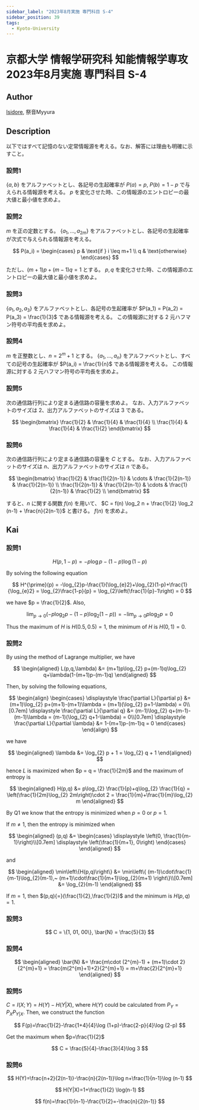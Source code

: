```yaml
---
sidebar_label: "2023年8月実施 専門科目 S-4"
sidebar_position: 39
tags:
  - Kyoto-University
---
```

# 京都大学 情報学研究科 知能情報学専攻 2023年8月実施 専門科目 S-4

## **Author**
[Isidore](https://github.com/heacsing), 祭音Myyura

## **Description**
以下ではすべて記憶のない定常情報源を考える。なお、解答には理由も明確に示すこと。

### 設問1
$\{a, b\}$ をアルファベットとし、各記号の生起確率が $P(a) = p$, $P(b) = 1-p$ で与えられる情報源を考える。
$p$ を変化させた時、この情報源のエントロピーの最大値と最小値を求めよ。

### 設問2
$m$ を正の定数とする。
$\{a_1, \ldots, a_{2m}\}$ をアルファベットとし、各記号の生起確率が次式で与えられる情報源を考える。

$$
P(a_i) = \begin{cases} 
p & \text{if } i \leq m+1 \\
q & \text{otherwise}
\end{cases}
$$

ただし、$(m+1)p + (m-1)q = 1$ とする。
$p, q$ を変化させた時、この情報源のエントロピーの最大値と最小値を求めよ。

### 設問3
$\{a_1, a_2, a_3\}$ をアルファベットとし、各記号の生起確率が $P(a_1) = P(a_2) = P(a_3) = \frac{1}{3}$ である情報源を考える。
この情報源に対する 2 元ハフマン符号の平均長を求めよ。

### 設問4
$m$ を正整数とし、$n = 2^m + 1$ とする。
$\{a_1, \ldots, a_n\}$ をアルファベットとし、すべての記号の生起確率が $P(a_i) = \frac{1}{n}$ である情報源を考える。
この情報源に対する 2 元ハフマン符号の平均長を求めよ。

### 設問5
次の通信路行列により定まる通信路の容量を求めよ。
なお、入力アルファベットのサイズは 2、出力アルファベットのサイズは 3 である。

$$
\begin{bmatrix}
\frac{1}{2} & \frac{1}{4} & \frac{1}{4} \\
\frac{1}{4} & \frac{1}{4} & \frac{1}{2}
\end{bmatrix}
$$

### 設問6
次の通信路行列により定まる通信路の容量を $C$ とする。
なお、入力アルファベットのサイズは $n$、出力アルファベットのサイズは $n$ である。

$$
\begin{bmatrix}
\frac{1}{2} & \frac{1}{2(n-1)} & \cdots & \frac{1}{2(n-1)} & \frac{1}{2(n-1)} \\
\frac{1}{2(n-1)} & \frac{1}{2(n-1)} & \cdots & \frac{1}{2(n-1)} & \frac{1}{2} \\
\end{bmatrix}
$$

すると、$n$ に関する関数 $f(n)$ を用いて、 $C = f(n) \log_2 n + \frac{1}{2} \log_2 (n-1) + \frac{n}{2(n-1)}$ と書ける。
$f(n)$ を求めよ。


## **Kai**
### 設問1

$$
H(p,1-p) = -p \log p-(1-p) \log (1-p)
$$

By solving the following equation

$$
H^{\prime}(p) = -\log_{2}p-\frac{1}{\log_{e}2}+\log_{2}(1-p)+\frac{1}{\log_{e}2} =
\log_{2}\frac{1-p}{p} = \log_{2}\left(\frac{1}{p}-1\right) = 0
$$

we have $p = \frac{1}{2}$. Also,

$$
\lim_{p\to 0}\left(-p\log_{2}p-(1-p)\log_{2}(1-p)\right)
= -\lim_{p\to 0}p\log_{2}p
= 0
$$

Thus the maximum of $H$ is $H(0.5, 0.5) = 1$, the minimum of $H$ is $H(0, 1) = 0$.

### 設問2
By using the method of Lagrange multiplier, we have

$$
\begin{aligned}
L(p,q,\lambda)
&= (m+1)p\log_{2} p+(m-1)q\log_{2} q+\lambda(1-(m+1)p-(m-1)q)
\end{aligned}
$$

Then, by solving the following equations,

$$
\begin{align}
\begin{cases}
\displaystyle
\frac{\partial L}{\partial p} &= (m+1)\log_{2} p+(m+1)-(m+1)\lambda =
(m+1)(\log_{2} p+1-\lambda) = 0\\[0.7em]
\displaystyle
\frac{\partial L}{\partial q} &= (m-1)\log_{2} q+(m-1)-(m-1)\lambda = 
(m-1)(\log_{2} q+1-\lambda) = 0\\[0.7em]
\displaystyle
\frac{\partial L}{\partial \lambda} &= 1-(m+1)p-(m-1)q = 0
\end{cases}
\end{align}
$$

we have 

$$
\begin{aligned}
\lambda &= \log_{2} p + 1 = \log_{2} q + 1
\end{aligned}
$$

hence $L$ is maximized when $p = q = \frac{1}{2m}$ and the maximum of entropy is

$$
\begin{aligned}
H(p,q) &= p\log_{2} \frac{1}{p}+q\log_{2} \frac{1}{q} = \left(\frac{1}{2m}\log_{2} 2m\right)\cdot 2 = \frac{1}{m}+\frac{1}{m}\log_{2} m
\end{aligned}
$$

By Q1 we know that the entropy is minimized when $p = 0$ or $p = 1$.

If $m \neq 1$, then the entropy is minimized when

$$
\begin{aligned}
(p,q) &= 
\begin{cases}
\displaystyle
\left(0, \frac{1}{m-1}\right)\\[0.7em]
\displaystyle
\left(\frac{1}{m+1}, 0\right)
\end{cases}
\end{aligned}
$$

and

$$
\begin{aligned}
\min\left\{H(p,q)\right\}
&= \min\left\{
(m-1)\cdot\frac{1}{m-1}\log_{2}(m-1),~
(m+1)\cdot\frac{1}{m+1}\log_{2}(m+1)
\right\}\\[0.7em]
&= \log_{2}(m-1)
\end{aligned}
$$

If $m = 1$, then $(p,q){=}(\frac{1}{2},\frac{1}{2})$ and the minimum is $H(p,q){=}1$.

### 設問3

$$
C = \{1, 01, 00\}, \bar{N} = \frac{5}{3}
$$

### 設問4

$$
\begin{aligned}
\bar{N}
&= \frac{m\cdot (2^{m}-1) + (m+1)\cdot 2}{2^{m}+1}
= \frac{m(2^{m}+1)+2}{2^{m}+1}
= m+\frac{2}{2^{m}+1}
\end{aligned}
$$

### 設問5
$C=I(X;Y)=H(Y)-H(Y|X)$, where $H(Y)$ could be calculated from $P_Y = P_XP_{Y|X}$. Then, we construct the function

$$
F(p)=\frac{1}{2}-\frac{1+4}{4}\log (1+p)-\frac{2-p}{4}\log (2-p)
$$

Get the maximum when $p=\frac{1}{2}$

$$
C = \frac{5}{4}-\frac{3}{4}\log 3
$$

### 設問6

$$
H(Y)=\frac{n+2}{2(n-1)}-\frac{n}{2(n-1)}\log n+\frac{1}{n-1}\log (n-1)
$$

$$
H(Y|X)=1+\frac{1}{2} \log(n-1)
$$

$$
f(n)=\frac{1}{n-1}-\frac{1}{2}=-\frac{n}{2(n-1)}
$$